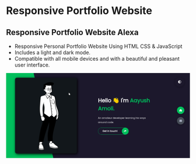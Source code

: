 # Responsive Portfolio Website
## Responsive Portfolio Website Alexa

- Responsive Personal Portfolio Website Using HTML CSS & JavaScript
- Includes a light and dark mode.
- Compatible with all mobile devices and with a beautiful and pleasant user interface.

![preview img](/preview.png)
